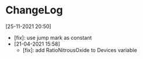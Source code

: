# ChangeLog
[25-11-2021 20:50]
  - [fix]: use jump mark as constant
- [21-04-2021 15:58]
  - [fix]: add RatioNitrousOxide to Devices variable 
